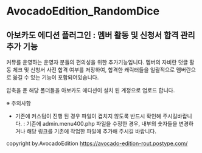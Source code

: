 ﻿# AvocadoEdition_RandomDice
아보카도 에디션 플러그인 : 멤버 활동 및 신청서 합격 관리 추가 기능
---

커뮤를 운영하는 운영자 분들의 편의성을 위한 추가기능입니다. 멤버의 자비란 덧글 활동 체크 및 신청서 사전 합격 여부를 저장하여, 합격한 캐릭터들을 일괄적으로 멤버란으로 옮길 수 있는 기능이 포함되어있습니다.

압축을 푼 해당 폴더들을 아보카도 에디션이 설치 된 계정으로 업로드 합니다.

※ 주의사항
* 기존에 커스텀이 진행 된 경우 파일이 겹치지 않도록 반드시 확인해 주시길바랍니다.
: 기존에 admin.menu400.php 파일을 수정한 경우, 내부의 숫자들을 변경하거나 해당 링크를 기존에 작업한 파일에 추가해 주시길 바랍니다.


copyright by.AvocadoEdition
https://avocado-edition-rout.postype.com/

